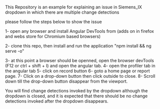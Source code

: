 This Repository is an example for explaining an issue in Siemens_IX dropdown in which there are multiple change detections  

please follow the steps below to show the issue

1- open any browser and install Angular DevTools from (adds on in firefox and webs store for Chromium based browsers)

2- clone this repo, then install and run the application
"npm install && ng serve -o"

3- at this point a browser should be openned, open the browser devTools (F12 or ctrl + shift + I) and open the angular tab.
4- open the profiler tab in the angular tab
5- click on record button 
6- goto a home page or report page.
7- Click on a drop-down button then click outside to close.
8- Scroll down till the drop-down button disappear from the viewport.
 
You will find change detections invoked by the dropdown although the dropdown is closed, and it is expected that there should be no change detections invoked after the dropdown disappears.
